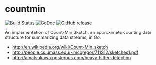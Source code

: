 countmin
========

[![Build Status](https://secure.travis-ci.org/jehiah/countmin.png?branch=master)](http://travis-ci.org/jehiah/countmin) [![GoDoc](https://godoc.org/github.com/jehiah/countmin?status.svg)](https://godoc.org/github.com/jehiah/countmin) [![GitHub release](https://img.shields.io/github/release/jehiah/countmin.svg)](https://github.com/jehiah/countmin/releases/latest)

An implementation of Count-Min Sketch, an approximate counting data structure for summarizing data streams, in Go.

* http://en.wikipedia.org/wiki/Count-Min_sketch
* http://people.cs.umass.edu/~mcgregor/711S12/sketches1.pdf
* http://amatsukawa.posterous.com/heavy-hitter-detection